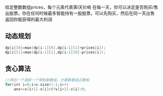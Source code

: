 
给定整数数组prices，每个元素代表第i天价格
在每一天，你可以决定是否购买/售出股票。你在任何时候最多智能持有一股股票。可以先购买，然后在同一天出售
返回你能获得的最大利润


## 动态规划

```c++
dp[i][0]=max(dp[i-1][0],dp[i-1][1]+prices[i]);  
dp[i][1]=max(dp[i-1][1],dp[i-1][0]-prices[i]);
```

## 贪心算法

```c++
//用后一个减前一个得到新数组，计算新数组正数和
for(int i=0;i<v.size()-1;i++)  
    ans+=v[i+1]-v[i]>0?v[i+1]-v[i]:0;
```


